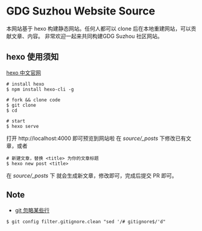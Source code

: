 # GDG Suzhou Website Source

本网站基于 hexo 构建静态网站。任何人都可以 clone 后在本地重建网站，可以贡献文章、内容。 非常欢迎一起来共同构建GDG Suzhou 社区网站。

## hexo 使用须知

[hexo 中文官网](https://hexo.io/zh-cn/)

```
# install hexo
$ npm install hexo-cli -g

# fork && clone code
$ git clone
$ cd

# start
$ hexo serve
```

打开 http://localhost:4000 即可预览到网站啦
在 *source/_posts* 下修改已有文章，或者

```
# 新建文章，替换 <title> 为你的文章标题
$ hexo new post <title>
```

在 *source/_posts* 下 就会生成新文章，修改即可，完成后提交 PR 即可。


## Note

- [git 忽略某些行](https://stackoverflow.com/questions/16244969/how-to-tell-git-to-ignore-individual-lines-i-e-gitignore-for-specific-lines-of)

```
$ git config filter.gitignore.clean "sed '/# gitignore$/'d"
```
